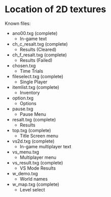 # Location of 2D textures

Known files:
- ano00.txg (complete)
    - In-game text
- ch_c_resalt.txg (complete)
    - Results (Cleared)
- ch_f_resalt.txg (complete)
    - Results (Failed)
- chosen.txg
    - Time Trials
- fileselect.txg (complete)
    - Single Player
- itemlist.txg (complete)
    - Inventory
- option.txg
    - Options
- pause.txg
    - Pause Menu
- resalt.txg (complete)
    -  Results
- top.txg (complete)
    - Title Screen menu
- vs2d.txg (complete)
    - In-game multiplayer text
- vs_menu.txg 
    - Multiplayer menu
- vs_result.txg (complete)
    - VS Mode Results
- w_demo.txg
    - World names
- w_map.txg (complete)
    - Level select
